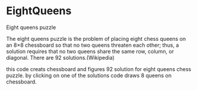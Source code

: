 # EightQueens
Eight queens puzzle

The eight queens puzzle is the problem of placing eight chess queens on an 8×8 chessboard so that no two queens threaten each other; thus, a solution requires that no two queens share the same row, column, or diagonal. There are 92 solutions.(Wikipedia)

this code creats chessboard and figures 92 solution for eight queens chess puzzle.
by clicking on one of the solutions code draws 8 queens on chessboard.
